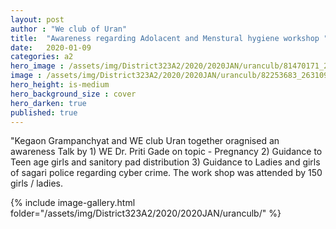 ```yaml
---
layout: post
author : "We club of Uran"
title:  "Awareness regarding Adolacent and Menstural hygiene workshop "
date:   2020-01-09
categories: a2
hero_image : /assets/img/District323A2/2020/2020JAN/uranculb/81470171_2631090653793420_6249286825676898304_n.jpg
image : /assets/img/District323A2/2020/2020JAN/uranculb/82253683_2631090000460152_6773114647848419328_n.jpg
hero_height: is-medium
hero_background_size : cover
hero_darken: true
published: true
---
```


"Kegaon Grampanchyat and WE club Uran together oragnised an awareness Talk by 1) WE Dr. Priti Gade on topic - Pregnancy  2)  Guidance to Teen age girls and sanitory pad distribution 3) Guidance to Ladies and girls of sagari police regarding cyber crime. The work shop was attended by 150 girls / ladies.  


{% include image-gallery.html folder="/assets/img/District323A2/2020/2020JAN/uranculb/" %}